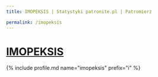 ```yaml
---
title: IMOPEKSIS | Statystyki patronite.pl | Patromierz

permalink: /imopeksis
---
```


# [IMOPEKSIS](https://patronite.pl/imopeksis)

{% include profile.md name="imopeksis" prefix="i" %}
